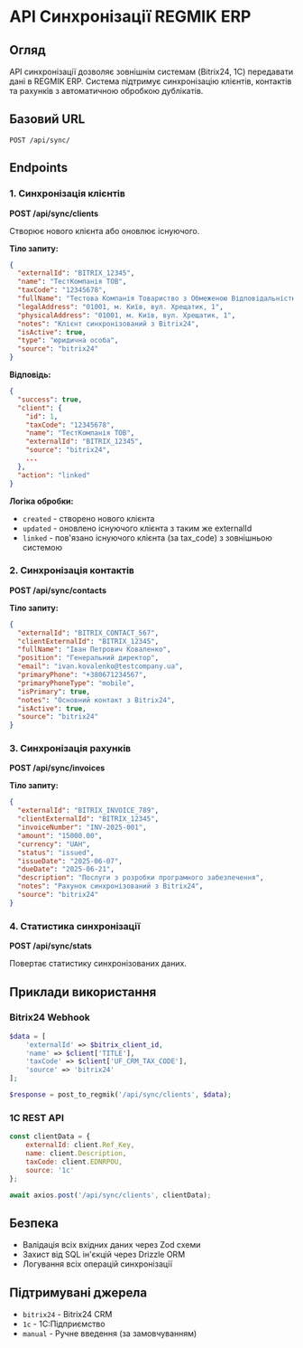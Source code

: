 # API Синхронізації REGMIK ERP

## Огляд

API синхронізації дозволяє зовнішнім системам (Bitrix24, 1C) передавати дані в REGMIK ERP. Система підтримує синхронізацію клієнтів, контактів та рахунків з автоматичною обробкою дублікатів.

## Базовий URL

```
POST /api/sync/
```

## Endpoints

### 1. Синхронізація клієнтів

**POST /api/sync/clients**

Створює нового клієнта або оновлює існуючого.

**Тіло запиту:**
```json
{
  "externalId": "BITRIX_12345",
  "name": "ТестКомпанія ТОВ",
  "taxCode": "12345678",
  "fullName": "Тестова Компанія Товариство з Обмеженою Відповідальністю",
  "legalAddress": "01001, м. Київ, вул. Хрещатик, 1",
  "physicalAddress": "01001, м. Київ, вул. Хрещатик, 1",
  "notes": "Клієнт синхронізований з Bitrix24",
  "isActive": true,
  "type": "юридична особа",
  "source": "bitrix24"
}
```

**Відповідь:**
```json
{
  "success": true,
  "client": {
    "id": 1,
    "taxCode": "12345678",
    "name": "ТестКомпанія ТОВ",
    "externalId": "BITRIX_12345",
    "source": "bitrix24",
    ...
  },
  "action": "linked"
}
```

**Логіка обробки:**
- `created` - створено нового клієнта
- `updated` - оновлено існуючого клієнта з таким же externalId
- `linked` - пов'язано існуючого клієнта (за tax_code) з зовнішньою системою

### 2. Синхронізація контактів

**POST /api/sync/contacts**

**Тіло запиту:**
```json
{
  "externalId": "BITRIX_CONTACT_567",
  "clientExternalId": "BITRIX_12345",
  "fullName": "Іван Петрович Коваленко",
  "position": "Генеральний директор",
  "email": "ivan.kovalenko@testcompany.ua",
  "primaryPhone": "+380671234567",
  "primaryPhoneType": "mobile",
  "isPrimary": true,
  "notes": "Основний контакт з Bitrix24",
  "isActive": true,
  "source": "bitrix24"
}
```

### 3. Синхронізація рахунків

**POST /api/sync/invoices**

**Тіло запиту:**
```json
{
  "externalId": "BITRIX_INVOICE_789",
  "clientExternalId": "BITRIX_12345",
  "invoiceNumber": "INV-2025-001",
  "amount": "15000.00",
  "currency": "UAH",
  "status": "issued",
  "issueDate": "2025-06-07",
  "dueDate": "2025-06-21",
  "description": "Послуги з розробки програмного забезпечення",
  "notes": "Рахунок синхронізований з Bitrix24",
  "source": "bitrix24"
}
```

### 4. Статистика синхронізації

**POST /api/sync/stats**

Повертає статистику синхронізованих даних.

## Приклади використання

### Bitrix24 Webhook
```php
$data = [
    'externalId' => $bitrix_client_id,
    'name' => $client['TITLE'],
    'taxCode' => $client['UF_CRM_TAX_CODE'],
    'source' => 'bitrix24'
];

$response = post_to_regmik('/api/sync/clients', $data);
```

### 1C REST API
```javascript
const clientData = {
    externalId: client.Ref_Key,
    name: client.Description,
    taxCode: client.EDNRPOU,
    source: '1c'
};

await axios.post('/api/sync/clients', clientData);
```

## Безпека

- Валідація всіх вхідних даних через Zod схеми
- Захист від SQL ін'єкцій через Drizzle ORM
- Логування всіх операцій синхронізації

## Підтримувані джерела

- `bitrix24` - Bitrix24 CRM
- `1c` - 1C:Підприємство
- `manual` - Ручне введення (за замовчуванням)